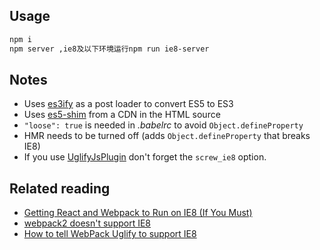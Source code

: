 ## Usage

```sh
npm i
npm server ,ie8及以下环境运行npm run ie8-server
```

## Notes

- Uses [es3ify](https://github.com/sorrycc/es3ify-loader) as a post loader to convert ES5 to ES3
- Uses [es5-shim](https://github.com/es-shims/es5-shim) from a CDN in the HTML source
- `"loose": true` is needed in *.babelrc* to avoid `Object.defineProperty`
- HMR needs to be turned off (adds `Object.defineProperty` that breaks IE8)
- If you use [UglifyJsPlugin](https://github.com/webpack-contrib/uglifyjs-webpack-plugin) don't forget the `screw_ie8` option.

## Related reading

- [Getting React and Webpack to Run on IE8 (If You Must)](https://medium.com/react-university/getting-react-to-run-on-ie8-bfc0a3e7543a)
- [webpack2 doesn't support IE8](https://github.com/webpack/webpack/issues/3070)
- [How to tell WebPack Uglify to support IE8](http://johnliu.net/blog/2017/1/how-to-tell-webpack-uglify-to-support-ie8)